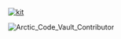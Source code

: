 [![kit](https://github-readme-stats.vercel.app/api/pin/?username=mtsgi&repo=kit&show_owner=true)](https://github.com/mtsgi/kit)

![Arctic_Code_Vault_Contributor](https://img.shields.io/badge/Arctic_Code_Vault_Contributor-black?style=for-the-badge&logo=github)

<!--
**mtsgi/mtsgi** is a ✨ _special_ ✨ repository because its `README.md` (this file) appears on your GitHub profile.

Here are some ideas to get you started:

- 🔭 I’m currently working on ...
- 🌱 I’m currently learning ...
- 👯 I’m looking to collaborate on ...
- 🤔 I’m looking for help with ...
- 💬 Ask me about ...
- 📫 How to reach me: ...
- 😄 Pronouns: ...
- ⚡ Fun fact: ...
-->
